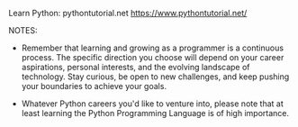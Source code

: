 Learn Python: pythontutorial.net
https://www.pythontutorial.net/

NOTES:
- Remember that learning and growing as a programmer is a continuous process. The specific direction you choose will depend on your career aspirations, personal interests, and the evolving landscape of technology. Stay curious, be open to new challenges, and keep pushing your boundaries to achieve your goals.

- Whatever Python careers you'd like to venture into, please note that at least learning the Python Programming Language is of high importance.
